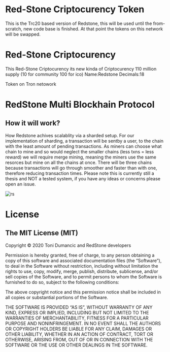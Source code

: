 # Red-Stone Criptocurency Token
This is the Trc20 based version of Redstone, this will be used until the from-scratch, new code base is finished. At that point the tokens on this network will be swapped.

# Red-Stone Criptocurency

This Red-Stone Criptocurency its new kinda of Criptocurency 
110 million supply (10 for community 100 for ico)
Name:Redstone
Decimals:18

Token on Tron netowork
# RedStone Multi Blockhain Protocol

## How it will work?
How Redstone achives scalablity via a sharded setup.
For our implementation of sharding, a transaction will be sentby a user, to the chain with the least amount of pending transactions. As miners can choose what chain to mine and so would neglect the smaller chains (less txns =  less reward) we will require merge mining, meaning the miners use the same resorces but mine on all the chains at once. There will be three chains because transactions will go through smoother and faster than with one, therefore reducing transaction times. 
Please note this is currently still a thesis and NOT a tested system, if you have any ideas or concerns please open an issue.

![rs](https://miro.medium.com/max/368/1*xP-zfedDLDzPgz6ER2XnAw.jpeg)

# License

## The MIT License (MIT)
Copyright © 2020 Toni Dumancic and RedStone developers

Permission is hereby granted, free of charge, to any person obtaining a copy of this software and associated documentation files (the “Software”), to deal in the Software without restriction, including without limitation the rights to use, copy, modify, merge, publish, distribute, sublicense, and/or sell copies of the Software, and to permit persons to whom the Software is furnished to do so, subject to the following conditions:

The above copyright notice and this permission notice shall be included in all copies or substantial portions of the Software.

THE SOFTWARE IS PROVIDED “AS IS”, WITHOUT WARRANTY OF ANY KIND, EXPRESS OR IMPLIED, INCLUDING BUT NOT LIMITED TO THE WARRANTIES OF MERCHANTABILITY, FITNESS FOR A PARTICULAR PURPOSE AND NONINFRINGEMENT. IN NO EVENT SHALL THE AUTHORS OR COPYRIGHT HOLDERS BE LIABLE FOR ANY CLAIM, DAMAGES OR OTHER LIABILITY, WHETHER IN AN ACTION OF CONTRACT, TORT OR OTHERWISE, ARISING FROM, OUT OF OR IN CONNECTION WITH THE SOFTWARE OR THE USE OR OTHER DEALINGS IN THE SOFTWARE.

